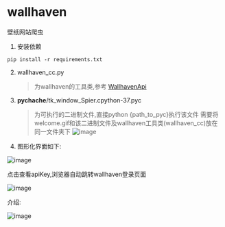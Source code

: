 # wallhaven
壁纸网站爬虫
1. 安装依赖
```shell
pip install -r requirements.txt
```
2. wallhaven_cc.py
   > 为wallhaven的工具类,参考 [WallhavenApi](https://github.com/Goblenus/WallhavenApi)
3. __pychache__/tk_window_Spier.cpython-37.pyc
   > 为可执行的二进制文件,直接python {path_to_pyc}执行该文件
   > 需要将welcome.gif和该二进制文件及wallhaven工具类(wallhaven_cc)放在同一文件夹下
   ![image](https://user-images.githubusercontent.com/44967393/163918247-93cf59ff-7149-403f-b64b-618446468cbc.png)

4. 图形化界面如下:
  
  ![image](https://user-images.githubusercontent.com/44967393/163918298-72e9ded4-45a4-44bc-996a-f0f294b7e290.png)
  
  
  点击查看apiKey,浏览器自动跳转wallhaven登录页面
  
  ![image](https://user-images.githubusercontent.com/44967393/163918409-fbfa2c88-1a41-4563-a4dc-07e5cbb137b1.png)
  
  
  介绍:
  
  ![image](https://user-images.githubusercontent.com/44967393/163918573-9663db0d-a4f1-49ae-b358-281a7515751c.png)

